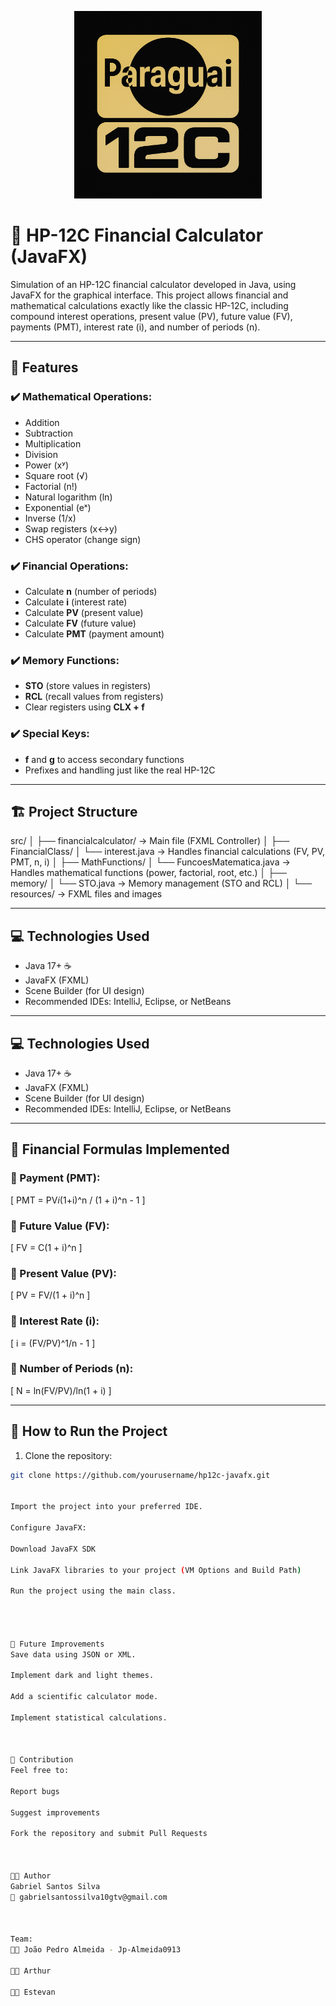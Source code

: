<p align="center">
  <img src="./src/images/Logo.png" alt="Project Logo" width="300">
</p>

# 🧠 HP-12C Financial Calculator (JavaFX)

Simulation of an HP-12C financial calculator developed in Java, using JavaFX for the graphical interface. This project allows financial and mathematical calculations exactly like the classic HP-12C, including compound interest operations, present value (PV), future value (FV), payments (PMT), interest rate (i), and number of periods (n).

---

## 🚀 Features

### ✔️ Mathematical Operations:
- Addition
- Subtraction
- Multiplication
- Division
- Power (xʸ)
- Square root (√)
- Factorial (n!)
- Natural logarithm (ln)
- Exponential (eˣ)
- Inverse (1/x)
- Swap registers (x↔y)
- CHS operator (change sign)

### ✔️ Financial Operations:
- Calculate **n** (number of periods)
- Calculate **i** (interest rate)
- Calculate **PV** (present value)
- Calculate **FV** (future value)
- Calculate **PMT** (payment amount)

### ✔️ Memory Functions:
- **STO** (store values in registers)
- **RCL** (recall values from registers)
- Clear registers using **CLX + f**

### ✔️ Special Keys:
- **f** and **g** to access secondary functions
- Prefixes and handling just like the real HP-12C

---

## 🏗️ Project Structure

src/
│
├── financialcalculator/ -> Main file (FXML Controller)
│
├── FinancialClass/
│ └── interest.java -> Handles financial calculations (FV, PV, PMT, n, i)
│
├── MathFunctions/
│ └── FuncoesMatematica.java -> Handles mathematical functions (power, factorial, root, etc.)
│
├── memory/
│ └── STO.java -> Memory management (STO and RCL)
│
└── resources/ -> FXML files and images



---

## 💻 Technologies Used

- Java 17+ ☕
- JavaFX (FXML)
- Scene Builder (for UI design)
- Recommended IDEs: IntelliJ, Eclipse, or NetBeans

---


## 💻 Technologies Used

- Java 17+ ☕
- JavaFX (FXML)
- Scene Builder (for UI design)
- Recommended IDEs: IntelliJ, Eclipse, or NetBeans

---

## 🔢 Financial Formulas Implemented

### 📍 Payment (PMT):
\[
PMT = PV*i*(1+i)^n / (1 + i)^n - 1
\]

### 📍 Future Value (FV):
\[
FV = C(1 + i)^n
\]

### 📍 Present Value (PV):
\[
PV = FV/(1 + i)^n
\]

### 📍 Interest Rate (i):
\[
i = (FV/PV)^1/n - 1
\]

### 📍 Number of Periods (n):
\[
N = ln(FV/PV)/ln(1 + i)
\]

---

## 📲 How to Run the Project

1. Clone the repository:
```bash
git clone https://github.com/yourusername/hp12c-javafx.git


Import the project into your preferred IDE.

Configure JavaFX:

Download JavaFX SDK

Link JavaFX libraries to your project (VM Options and Build Path)

Run the project using the main class.




🧠 Future Improvements
Save data using JSON or XML.

Implement dark and light themes.

Add a scientific calculator mode.

Implement statistical calculations.



🙌 Contribution
Feel free to:

Report bugs

Suggest improvements

Fork the repository and submit Pull Requests



👨‍💻 Author
Gabriel Santos Silva
📧 gabrielsantossilva10gtv@gmail.com



Team:
👨‍💻 João Pedro Almeida - Jp-Almeida0913

👨‍💻 Arthur

👨‍💻 Estevan
